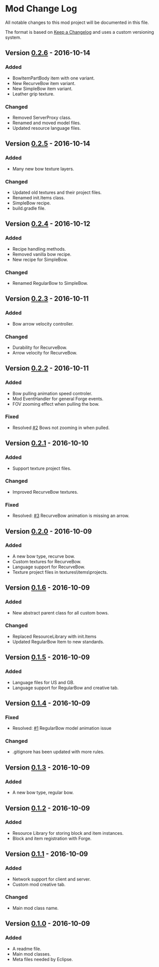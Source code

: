 # Mod Change Log
All notable changes to this mod project will be documented in this file.

The format is based on [Keep a Changelog](http://keepachangelog.com/) and uses a custom versioning system.

## Version [0.2.6] - 2016-10-14
### Added
- BowItemPartBody item with one variant.
- New RecurveBow item variant. 
- New SimpleBow item variant.
- Leather grip texture. 

### Changed
- Removed ServerProxy class.
- Renamed and moved model files.
- Updated resource language files.

## Version [0.2.5] - 2016-10-14
### Added
- Many new bow texture layers.

### Changed
- Updated old textures and their project files.
- Renamed init.Items class.
- SimpleBow recipe.
- build.gradle file.

## Version [0.2.4] - 2016-10-12
### Added
- Recipe handling methods.
- Removed vanilla bow recipe.
- New recipe for SimpleBow.

### Changed
- Renamed RegularBow to SimpleBow.

## Version [0.2.3] - 2016-10-11
### Added
- Bow arrow velocity controller.

### Changed
- Durability for RecurveBow.
- Arrow velocity for RecurveBow.

## Version [0.2.2] - 2016-10-11
### Added
- Bow pulling animation speed controler.
- Mod EventHandler for general Forge events.
- FOV zooming effect when pulling the bow.

### Fixed
- Resolved [#2](https://github.com/yooksi/Better-Archery-Reborn/issues/2) Bows not zooming in when pulled.

## Version [0.2.1] - 2016-10-10
### Added
- Support texture project files.

### Changed
- Improved RecurveBow textures.

### Fixed
- Resolved: [#3](https://github.com/yooksi/Better-Archery-Reborn/issues/3) RecurveBow animation is missing an arrow.

## Version [0.2.0] - 2016-10-09
### Added
- A new bow type, recurve bow.
- Custom textures for RecurveBow.
- Language support for RecurveBow.
- Texture project files in textures\items\projects.

## Version [0.1.6] - 2016-10-09
### Added
- New abstract parent class for all custom bows.

### Changed
- Replaced ResourceLibrary with init.Items
- Updated RegularBow Item to new standards.

## Version [0.1.5] - 2016-10-09
### Added
- Language files for US and GB.
- Language support for RegularBow and creative tab.

## Version [0.1.4] - 2016-10-09
### Fixed
- Resolved: [#1](https://github.com/yooksi/Better-Archery-Reborn/issues/1) RegularBow model animation issue

### Changed
- .gitignore has been updated with more rules.

## Version [0.1.3] - 2016-10-09
### Added
- A new bow type, regular bow.

## Version [0.1.2] - 2016-10-09
### Added
- Resource Library for storing block and item instances.
- Block and item registration with Forge.

## Version [0.1.1] - 2016-10-09
### Added
- Network support for client and server.
- Custom mod creative tab.

### Changed
- Main mod class name.

## Version [0.1.0] - 2016-10-09
### Added
- A readme file.
- Main mod classes.
- Meta files needed by Eclipse.

[0.2.6]: https://github.com/yooksi/Better-Archery-Reborn/compare/2d9909a488866cc40b8d027df4207d7208f2a9f5...cb70b9184b4bf9d61aab7189b81642b4fc5073e4
[0.2.5]: https://github.com/yooksi/Better-Archery-Reborn/compare/147fea16124b64cb243ca02a0d96cc673e03a0c4...2d9909a488866cc40b8d027df4207d7208f2a9f5
[0.2.4]: https://github.com/yooksi/Better-Archery-Reborn/compare/a36dc013a05b9d7a5f2b475832ad4fbf70010dd8...147fea16124b64cb243ca02a0d96cc673e03a0c4
[0.2.3]: https://github.com/yooksi/Better-Archery-Reborn/compare/df13f19798bf11b561af539ad2dabd23177ea83d...a36dc013a05b9d7a5f2b475832ad4fbf70010dd8
[0.2.2]: https://github.com/yooksi/Better-Archery-Reborn/compare/e8bb23afe03903ea83f2d141b77a5fcd1b8ec34a...df13f19798bf11b561af539ad2dabd23177ea83d
[0.2.1]: https://github.com/yooksi/Better-Archery-Reborn/compare/cbf7233f3aa6f3173ec3afc4846bab09ddc0d3ee...e8bb23afe03903ea83f2d141b77a5fcd1b8ec34a
[0.2.0]: https://github.com/yooksi/Better-Archery-Reborn/compare/4500b7395764db49c5dbd587b59ccffbafeb32fe...cbf7233f3aa6f3173ec3afc4846bab09ddc0d3ee
[0.1.5]: https://github.com/yooksi/Better-Archery-Reborn/commit/c0c5a80fa7fd615b93ec42dbc14672a84b862bee
[0.1.6]: https://github.com/yooksi/Better-Archery-Reborn/commit/4500b7395764db49c5dbd587b59ccffbafeb32fe
[0.1.4]: https://github.com/yooksi/Better-Archery-Reborn/commit/99ab2984b444ff9c76138a495f77e7e5c195c3c1
[0.1.3]: https://github.com/yooksi/Better-Archery-Reborn/commit/d4707c731dbc9f025ee79733c115bc1f023fddae
[0.1.2]: https://github.com/yooksi/Better-Archery-Reborn/commit/785c7492a0b08482d91da34f7aa98002bbfcc3a9
[0.1.1]: https://github.com/yooksi/Better-Archery-Reborn/commit/6c1fab8c3dd1347815c7ffd8ece730ad39d17a9d
[0.1.0]: https://github.com/yooksi/Better-Archery-Reborn/compare/080c474bc42a577f441af5cb6e00cd4c11c42d98...259a476c59f2d498a267f76f459f4bca594eea9c